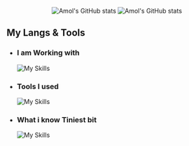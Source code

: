 <!--- Stats --->
<p align="center">
  <img src="https://github-readme-stats.vercel.app/api?username=AmolKumarGupta&show_icons=true&theme=transparent&hide_border=true&hide_rank=true" alt="Amol's GitHub stats" />
  <img src="https://github-readme-stats.vercel.app/api/top-langs/?username=AmolKumarGupta&theme=transparent&hide_border=true&&layout=compact&langs_count=7" alt="Amol's GitHub stats" />
</p>

## My Langs & Tools
  
- ### I am Working with
  ![My Skills](https://skillicons.dev/icons?i=php,laravel,mysql,jquery,react,redux,ts,bootstrap,tailwind&theme=dark)
  
- ### Tools I used
  ![My Skills](https://skillicons.dev/icons?i=linux,regex,git,github,githubactions,devto,postman,vim,mongodb,firebase&theme=dark)

- ### What i know Tiniest bit
  ![My Skills](https://skillicons.dev/icons?i=wordpress,express,graphql,cpp,bash,java,python&theme=dark)
